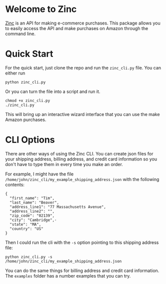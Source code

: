 Welcome to Zinc
===============

[Zinc](http://zinc.io/) is an API for making e-commerce purchases. This package allows you to easily access the API and make purchases on Amazon through the command line. 

Quick Start
===========

For the quick start, just clone the repo and run the `zinc_cli.py` file. You can either run

```
python zinc_cli.py
```

Or you can turn the file into a script and run it.

```
chmod +x zinc_cli.py
./zinc_cli.py
```

This will bring up an interactive wizard interface that you can use the make Amazon purchases.

CLI Options
===========

There are other ways of using the Zinc CLI. You can create json files for your shipping address, billing address, and credit card information so you don't have to type them in every time you make an order.

For example, I might have the file `/home/john/zinc_cli/my_example_shipping_address.json` with the following contents:

```
{
  "first_name": "Tim",
  "last_name": "Beaver",
  "address_line1": "77 Massachusetts Avenue",
  "address_line2": "",
  "zip_code": "02139",
  "city": "Cambridge",·
  "state": "MA",
  "country": "US"
}
```

Then I could run the cli with the `-s` option pointing to this shipping address file:

```
python zinc_cli.py -s /home/john/zinc_cli/my_example_shipping_address.json
```

You can do the same things for billing address and credit card information. The `examples` folder has a number examples that you can try.


